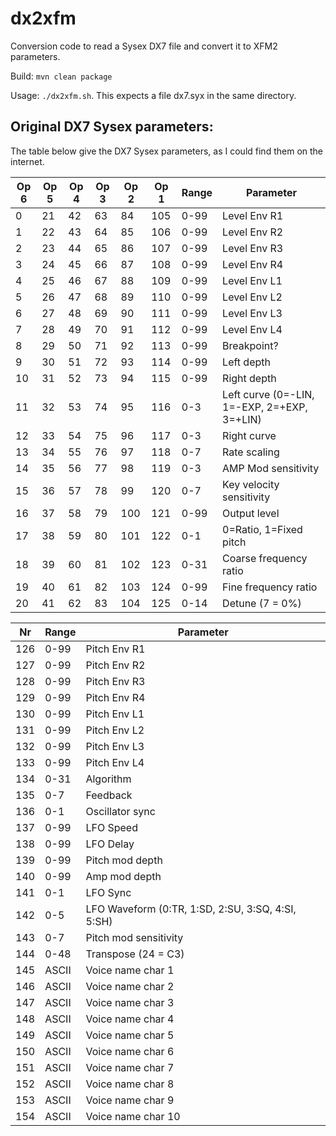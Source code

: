 # dx2xfm

Conversion code to read a Sysex DX7 file and convert it to XFM2 parameters.

Build: `mvn clean package`

Usage: `./dx2xfm.sh`. This expects a file dx7.syx in the same directory.

## Original DX7 Sysex parameters:

The table below give the DX7 Sysex parameters, as I could find them on the internet.

| Op 6 | Op 5 | Op 4 | Op 3 | Op 2 | Op 1 | Range | Parameter |
|------|------|------|------|------|------|-------|-----------|
| 0 | 21 | 42 | 63 | 84 | 105 | 0-99 | Level Env R1 |
| 1 | 22 | 43 | 64 | 85 | 106 | 0-99 | Level Env R2 |
| 2 | 23 | 44 | 65 | 86 | 107 | 0-99 | Level Env R3 |
| 3 | 24 | 45 | 66 | 87 | 108 | 0-99 | Level Env R4 |
| 4 | 25 | 46 | 67 | 88 | 109 | 0-99 | Level Env L1 |
| 5 | 26 | 47 | 68 | 89 | 110 | 0-99 | Level Env L2 |
| 6 | 27 | 48 | 69 | 90 | 111 | 0-99 | Level Env L3 |
| 7 | 28 | 49 | 70 | 91 | 112 | 0-99 | Level Env L4 |
| 8 | 29 | 50 | 71 | 92 | 113 | 0-99 | Breakpoint? |
| 9 | 30 | 51 | 72 | 93 | 114 | 0-99 | Left depth |
| 10 | 31 | 52 | 73 | 94 | 115 | 0-99 | Right depth |
| 11 | 32 | 53 | 74 | 95 | 116 | 0-3 | Left curve (0=-LIN, 1=-EXP, 2=+EXP, 3=+LIN) |
| 12 | 33 | 54 | 75 | 96 | 117 | 0-3 | Right curve |
| 13 | 34 | 55 | 76 | 97 | 118 | 0-7 | Rate scaling |
| 14 | 35 | 56 | 77 | 98 | 119 | 0-3 | AMP Mod sensitivity |
| 15 | 36 | 57 | 78 | 99 | 120 | 0-7 | Key velocity sensitivity |
| 16 | 37 | 58 | 79 | 100 | 121 | 0-99 | Output level |
| 17 | 38 | 59 | 80 | 101 | 122 | 0-1 | 0=Ratio, 1=Fixed pitch |
| 18 | 39 | 60 | 81 | 102 | 123 | 0-31 | Coarse frequency ratio |
| 19 | 40 | 61 | 82 | 103 | 124 | 0-99 | Fine frequency ratio |
| 20 | 41 | 62 | 83 | 104 | 125 | 0-14 | Detune (7 = 0%) |

| Nr | Range | Parameter |
|----|-------|-----------|
| 126 | 0-99 | Pitch Env R1 |
| 127 | 0-99 | Pitch Env R2 |
| 128 | 0-99 | Pitch Env R3 |
| 129 | 0-99 | Pitch Env R4 |
| 130 | 0-99 | Pitch Env L1 |
| 131 | 0-99 | Pitch Env L2 |
| 132 | 0-99 | Pitch Env L3 |
| 133 | 0-99 | Pitch Env L4 |
| 134 | 0-31 | Algorithm |
| 135 | 0-7 | Feedback |
| 136 | 0-1 | Oscillator sync |
| 137 | 0-99 | LFO Speed |
| 138 | 0-99 | LFO Delay |
| 139 | 0-99 | Pitch mod depth |
| 140 | 0-99 | Amp mod depth |
| 141 | 0-1 | LFO Sync |
| 142 | 0-5 | LFO Waveform (0:TR, 1:SD, 2:SU, 3:SQ, 4:SI, 5:SH)
| 143 | 0-7 | Pitch mod sensitivity |
| 144 | 0-48 | Transpose (24 = C3) |
| 145 | ASCII | Voice name char 1 |
| 146 | ASCII | Voice name char 2 |
| 147 | ASCII | Voice name char 3 |
| 148 | ASCII | Voice name char 4 |
| 149 | ASCII | Voice name char 5 |
| 150 | ASCII | Voice name char 6 |
| 151 | ASCII | Voice name char 7 |
| 152 | ASCII | Voice name char 8 |
| 153 | ASCII | Voice name char 9 |
| 154 | ASCII | Voice name char 10 |
